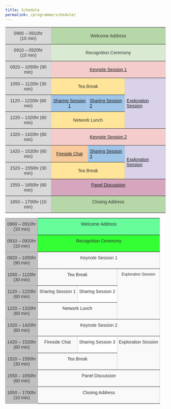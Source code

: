 ```yaml
---
title: Schedule
permalink: /programme/schedule/
---
```

<style type="text/css">
.tg  {border-collapse:collapse;border-spacing:0;}
.tg td{font-family:Arial, sans-serif;font-size:14px;padding:10px 5px;border-style:solid;border-width:1px;overflow:hidden;word-break:normal;border-color:black;}
.tg th{font-family:Arial, sans-serif;font-size:14px;font-weight:normal;padding:10px 5px;border-style:solid;border-width:1px;overflow:hidden;word-break:normal;border-color:black;}
.tg .tg-kitr{background-color:#f4cccc;border-color:inherit;text-align:center;vertical-align:middle}
.tg .tg-6c9p{background-color:#d9ead3;border-color:inherit;text-align:center;vertical-align:middle}
.tg .tg-z36p{background-color:#f9cb9c;border-color:inherit;text-align:center;vertical-align:middle}
.tg .tg-ujvv{background-color:#d5a6bd;border-color:inherit;text-align:center;vertical-align:top}
.tg .tg-mk2z{background-color:#9fc5e8;border-color:inherit;text-align:center;vertical-align:middle}
.tg .tg-lf36{background-color:#d9d9d9;border-color:inherit;text-align:center;vertical-align:top}
.tg .tg-xnia{background-color:#d9d9d9;border-color:inherit;text-align:center;vertical-align:middle}
.tg .tg-o5c1{background-color:#b6d7a8;border-color:inherit;text-align:center;vertical-align:middle}
.tg .tg-ubxv{background-color:#ffe599;border-color:inherit;text-align:center;vertical-align:middle}
.tg .tg-ic6g{background-color:#d9d2e9;border-color:inherit;text-align:left;vertical-align:middle}
.tg .tg-8337{background-color:#9fc5e8;border-color:inherit;text-align:left;vertical-align:middle}
.tg .tg-0a9r{background-color:#b6d7a8;border-color:inherit;text-align:center;vertical-align:top}
</style>
<table class="tg">
  <tr>
    <th class="tg-xnia">0900 – 0910hr<br>(10 min)</th>
    <th class="tg-o5c1" colspan="3">Welcome Address</th>
  </tr>
  <tr>
    <td class="tg-xnia">0910 – 0920hr<br>(10 min)</td>
    <td class="tg-6c9p" colspan="3">Recognition Ceremony</td>
  </tr>
  <tr>
    <td class="tg-xnia">0920 – 1050hr (90 min)</td>
    <td class="tg-kitr" colspan="3"><a href="https://www.edtech.moe.edu.sg/programme/keynote-sessions/keynote-session-1/">Keynote Session 1</a></td>
  </tr>
  <tr>
    <td class="tg-xnia">1050 – 1120hr (30 min)</td>
    <td class="tg-ubxv" colspan="2">Tea Break</td>
    <td class="tg-ic6g" rowspan="3"><a href="https://www.edtech.moe.edu.sg/programme/exploration-session/">Exploration Session</a></td>
  </tr>
  <tr>
    <td class="tg-xnia">1120 – 1220hr (60 min)</td>
    <td class="tg-mk2z"><a href="https://www.edtech.moe.edu.sg/programme/sharing-sessions/">Sharing Session 1</a></td>
    <td class="tg-8337"><a href="https://www.edtech.moe.edu.sg/programme/sharing-sessions/">Sharing Session 2</a></td>
  </tr>
  <tr>
    <td class="tg-xnia">1220 – 1320hr (60 min)</td>
    <td class="tg-ubxv" colspan="2">Network Lunch</td>
  </tr>
  <tr>
    <td class="tg-xnia">1320 – 1420hr (60 min)</td>
    <td class="tg-kitr" colspan="3"><a href="https://www.edtech.moe.edu.sg/programme/keynote-sessions/keynote-session-2/">Keynote Session 2</a></td>
  </tr>
  <tr>
    <td class="tg-xnia">1420 – 1520hr (60 min)</td>
    <td class="tg-z36p"><a href="https://www.edtech.moe.edu.sg/programme/fireside-chat/">Fireside Chat</a></td>
    <td class="tg-8337"><a href="https://www.edtech.moe.edu.sg/programme/sharing-sessions/">Sharing Session 3</a></td>
    <td class="tg-ic6g" rowspan="2"><a href="https://www.edtech.moe.edu.sg/programme/exploration-session/">Exploration Session</a></td>
  </tr>
  <tr>
    <td class="tg-xnia">1520 – 1550hr (30 min)</td>
    <td class="tg-ubxv" colspan="2">Tea Break</td>
  </tr>
  <tr>
    <td class="tg-lf36">1550 – 1650hr (60 min)</td>
    <td class="tg-ujvv" colspan="3"><a href="https://www.edtech.moe.edu.sg/programme/panel-discussion/">Panel Discussion</a></td>
  </tr>
  <tr>
    <td class="tg-lf36">1650 – 1700hr (10 min)</td>
    <td class="tg-0a9r" colspan="3">Closing Address</td>
  </tr>
</table>








<style type="text/css">
.tg  {border-collapse:collapse;border-spacing:0;border-color:#ccc;}
.tg td{font-family:Arial, sans-serif;font-size:14px;padding:10px 5px;border-style:solid;border-width:1px;overflow:hidden;word-break:normal;border-color:#ccc;color:#333;background-color:#fff;}
.tg th{font-family:Arial, sans-serif;font-size:14px;font-weight:normal;padding:10px 5px;border-style:solid;border-width:1px;overflow:hidden;word-break:normal;border-color:#ccc;color:#333;background-color:#f0f0f0;}
.tg .tg-istx{background-color:#c0c0c0;color:#333333;border-color:#9b9b9b;text-align:center;vertical-align:top}
.tg .tg-fdaq{background-color:#67fd9a;color:#333333;border-color:inherit;text-align:center;vertical-align:top}
.tg .tg-1gjo{background-color:#34ff34;color:#333333;border-color:inherit;text-align:center;vertical-align:top}
.tg .tg-et71{background-color:#f9f9f9;color:#333333;border-color:inherit;text-align:center;vertical-align:top}
.tg .tg-fy81{background-color:#f9f9f9;font-size:12px;color:#333333;border-color:inherit;text-align:center;vertical-align:top}
.tg .tg-gaoc{color:#333333;border-color:inherit;text-align:center;vertical-align:top}
</style>
<table class="tg">
  <tr>
    <th class="tg-istx">0900 – 0910hr<br>(10 min)</th>
    <th class="tg-fdaq" colspan="3">Welcome Address</th>
  </tr>
  <tr>
    <td class="tg-istx">0910 – 0920hr<br>(10 min)</td>
    <td class="tg-1gjo" colspan="3">Recognition Ceremony</td>
  </tr>
  <tr>
    <td class="tg-istx">0920 – 1050hr<br>(90 min)</td>
    <td class="tg-et71" colspan="3">Keynote Session 1</td>
  </tr>
  <tr>
    <td class="tg-istx">1050 – 1120hr<br>(30 min)</td>
    <td class="tg-et71" colspan="2">Tea Break</td>
    <td class="tg-fy81" rowspan="3">Exploration Session</td>
  </tr>
  <tr>
    <td class="tg-istx">1120 – 1220hr<br>(60 min)</td>
    <td class="tg-et71">Sharing Session 1</td>
    <td class="tg-gaoc">Sharing Session 2</td>
  </tr>
  <tr>
    <td class="tg-istx">1220 – 1320hr<br>(60 min)</td>
    <td class="tg-et71" colspan="2">Network Lunch</td>
  </tr>
  <tr>
    <td class="tg-istx">1320 – 1420hr<br>(60 min)</td>
    <td class="tg-et71" colspan="3">Keynote Session 2</td>
  </tr>
  <tr>
    <td class="tg-istx">1420 – 1520hr<br>(60 min)</td>
    <td class="tg-et71">Fireside Chat</td>
    <td class="tg-gaoc">Sharing Session 3</td>
    <td class="tg-et71" rowspan="2">Exploration Session</td>
  </tr>
  <tr>
    <td class="tg-istx">1520 – 1550hr<br>(30 min)</td>
    <td class="tg-et71" colspan="2">Tea Break</td>
  </tr>
  <tr>
    <td class="tg-istx">1550 – 1650hr<br>(60 min)</td>
    <td class="tg-et71" colspan="3">Panel Discussion</td>
  </tr>
  <tr>
    <td class="tg-istx">1650 – 1700hr<br>(10 min)</td>
    <td class="tg-et71" colspan="3">Closing Address</td>
  </tr>
</table>
